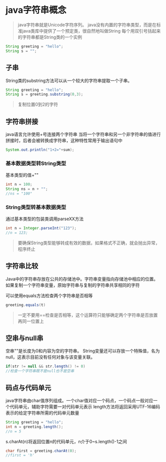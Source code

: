 # java字符串概念
>java字符串就是Unicode字符序列。
java没有内置的字符串类型，而是在标准java类库中提供了一个预定类，很自然地叫做String
每个用双引号括起来的字符串都是String类的一个实例

```java
String greeting = "hello";
String s = "";
```
## 子串
String类的substring方法可以从一个较大的字符串提取一个子串。
```java
String greeting = "hello";
String s = greeting.substring(0,3);
```
>复制位置0到2的字符

## 字符串拼接
java语言允许使用+号连接两个字符串
当将一个字符串和另一个非字符串的值进行拼接时，后者会被转换成字符串，这种特性常用于输出语句中
```java
System.out.println("1+2="+sum);
```
### 基本数据类型转String类型
基本类型的值+""
```java
int n = 100;
String ns = n + "";
//ns = "100"
```

### String类型转基本数据类型
通过基本类型的包装类调用parseXX方法
```java
int n = Integer.parseInt("123");
//n = 123;
```
>要确保String类型能够转成有效的数据，如果格式不正确，就会抛出异常，程序终止

## 字符串比较
Java中的字符串存放在公共的存储池中。字符串变量指向存储池中相应的位置。如果复制一个字符串变量，原始字符串与复制的字符串共享相同的字符

可以使用equals方法检查两个字符串是否相等
```java
greeting.equals(t)
```
>一定不要用==检查是否相等，这个运算符只能够确定两个字符串是否放置再同一位置上
## 空串与null串
空串""是长度为0和内容为空的字符串。
String变量还可以存放一个特殊值，名为null，这表示目前没有任何对象与该变量关联。
```java
if(str != null && str.length() != 0)
//检查一个字符串既不是null也不是空串
```

## 码点与代码单元
java字符串由char值序列组成。一个char值对应一个码点，一个码点一般对应一个代码单元，辅助字符需要一对代码单元表示
length方法将返回采用UTF-16编码表示的给定字符串所需的代码单元数量
```java
String greeting = "hello";
int n = greeting.length();
//n = 5
```
s.charAt(n)将返回位置n的代码单元，n介于0~s.length()-1之间
```java
char first = greeting.charAt(0);
//first = 'h'
```

